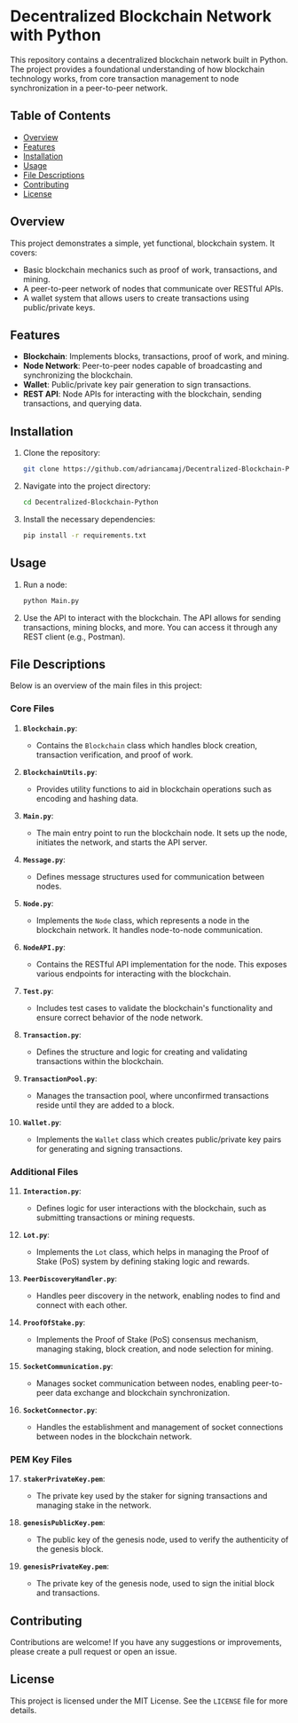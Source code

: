 # Decentralized Blockchain Network with Python

This repository contains a decentralized blockchain network built in Python. The project provides a foundational understanding of how blockchain technology works, from core transaction management to node synchronization in a peer-to-peer network.

## Table of Contents
- [Overview](#overview)
- [Features](#features)
- [Installation](#installation)
- [Usage](#usage)
- [File Descriptions](#file-descriptions)
- [Contributing](#contributing)
- [License](#license)

## Overview
This project demonstrates a simple, yet functional, blockchain system. It covers:
- Basic blockchain mechanics such as proof of work, transactions, and mining.
- A peer-to-peer network of nodes that communicate over RESTful APIs.
- A wallet system that allows users to create transactions using public/private keys.

## Features
- **Blockchain**: Implements blocks, transactions, proof of work, and mining.
- **Node Network**: Peer-to-peer nodes capable of broadcasting and synchronizing the blockchain.
- **Wallet**: Public/private key pair generation to sign transactions.
- **REST API**: Node APIs for interacting with the blockchain, sending transactions, and querying data.

## Installation

1. Clone the repository:
    ```bash
    git clone https://github.com/adriancamaj/Decentralized-Blockchain-Python.git
    ```
2. Navigate into the project directory:
    ```bash
    cd Decentralized-Blockchain-Python
    ```
3. Install the necessary dependencies:
    ```bash
    pip install -r requirements.txt
    ```

## Usage

1. Run a node:
    ```bash
    python Main.py
    ```

2. Use the API to interact with the blockchain. The API allows for sending transactions, mining blocks, and more. You can access it through any REST client (e.g., Postman).

## File Descriptions

Below is an overview of the main files in this project:

### Core Files

1. **`Blockchain.py`**:
    - Contains the `Blockchain` class which handles block creation, transaction verification, and proof of work.

2. **`BlockchainUtils.py`**:
    - Provides utility functions to aid in blockchain operations such as encoding and hashing data.

3. **`Main.py`**:
    - The main entry point to run the blockchain node. It sets up the node, initiates the network, and starts the API server.

4. **`Message.py`**:
    - Defines message structures used for communication between nodes.

5. **`Node.py`**:
    - Implements the `Node` class, which represents a node in the blockchain network. It handles node-to-node communication.

6. **`NodeAPI.py`**:
    - Contains the RESTful API implementation for the node. This exposes various endpoints for interacting with the blockchain.

7. **`Test.py`**:
    - Includes test cases to validate the blockchain's functionality and ensure correct behavior of the node network.

8. **`Transaction.py`**:
    - Defines the structure and logic for creating and validating transactions within the blockchain.

9. **`TransactionPool.py`**:
    - Manages the transaction pool, where unconfirmed transactions reside until they are added to a block.

10. **`Wallet.py`**:
    - Implements the `Wallet` class which creates public/private key pairs for generating and signing transactions.

### Additional Files

11. **`Interaction.py`**:
    - Defines logic for user interactions with the blockchain, such as submitting transactions or mining requests.

12. **`Lot.py`**:
    - Implements the `Lot` class, which helps in managing the Proof of Stake (PoS) system by defining staking logic and rewards.

13. **`PeerDiscoveryHandler.py`**:
    - Handles peer discovery in the network, enabling nodes to find and connect with each other.

14. **`ProofOfStake.py`**:
    - Implements the Proof of Stake (PoS) consensus mechanism, managing staking, block creation, and node selection for mining.

15. **`SocketCommunication.py`**:
    - Manages socket communication between nodes, enabling peer-to-peer data exchange and blockchain synchronization.

16. **`SocketConnector.py`**:
    - Handles the establishment and management of socket connections between nodes in the blockchain network.

### PEM Key Files

17. **`stakerPrivateKey.pem`**:
    - The private key used by the staker for signing transactions and managing stake in the network.

18. **`genesisPublicKey.pem`**:
    - The public key of the genesis node, used to verify the authenticity of the genesis block.

19. **`genesisPrivateKey.pem`**:
    - The private key of the genesis node, used to sign the initial block and transactions.

## Contributing
Contributions are welcome! If you have any suggestions or improvements, please create a pull request or open an issue.

## License
This project is licensed under the MIT License. See the `LICENSE` file for more details.
